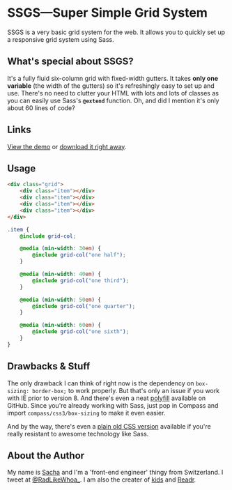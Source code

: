# SSGS—Super Simple Grid System

SSGS is a very basic grid system for the web. It allows you to quickly set up a responsive grid system using Sass.

## What's special about SSGS?

It's a fully fluid six-column grid with fixed-width gutters. It takes **only one variable** (the width of the gutters) so it's refreshingly easy to set up and use. There's no need to clutter your HTML with lots and lots of classes as you can easily use Sass's **`@extend`** function. Oh, and did I mention it's only about 60 lines of code?

## Links

[View the demo](http://codepen.io/sacha/full/mLIkK "Hosted on CodePen") or [download it right away](https://github.com/RadLikeWhoa/SSGS/zipball/master).

## Usage

```html
<div class="grid">
    <div class="item"></div>
    <div class="item"></div>
    <div class="item"></div>
    <div class="item"></div>
</div>
```

```scss
.item {
    @include grid-col;

    @media (min-width: 30em) {
        @include grid-col("one half");
    }

    @media (min-width: 40em) {
        @include grid-col("one third");
    }

    @media (min-width: 50em) {
        @include grid-col("one quarter");
    }

    @media (min-width: 60em) {
        @include grid-col("one sixth");
    }
}
```

## Drawbacks & Stuff

The only drawback I can think of right now is the dependency on `box-sizing: border-box;` to work properly. But that's only an issue if you work with IE prior to version 8. And there's even a neat [polyfill](https://github.com/Schepp/box-sizing-polyfill "Christian Schaefer's box-sizing polyfill.") available on GitHub. Since you're already working with Sass, just pop in Compass and import `compass/css3/box-sizing` to make it even easier.

And by the way, there's even a [plain old CSS version](http://sachaschmid.ch/ssgs/ssgs.css "Boo, you don't really use only CSS anymore, right?") available if you're really resistant to awesome technology like Sass.

## About the Author

My name is [Sacha](http://sachaschmid.ch) and I'm a 'front-end engineer' thingy from Switzerland. I tweet at [@RadLikeWhoa_](http://twitter.com/RadLikeWhoa_). I am also the creater of [kids](http://codepen.io/RadLikeWhoa/full/cAJEo) and [Readr](http://readrtheme.tumblr.com).